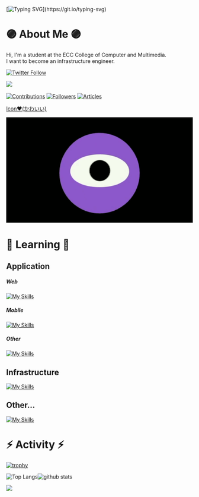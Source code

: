 [![Typing SVG](https://readme-typing-svg.herokuapp.com?font=Fira+Code&weight=600&size=64&pause=1000&color=894FFF&random=false&width=800&height=100&lines=Hi%F0%9F%91%8B%2C+I'm+Fuuma;Nice+to+meet+you!)](https://git.io/typing-svg)

# 🟣 About Me 🟣
Hi, I'm a student at the ECC College of Computer and Multimedia. <br>
I want to become an infrastructure engineer.

[![Twitter Follow](https://img.shields.io/twitter/follow/Fuum_a?style=social)](https://twitter.com/Fuum_a)
<p align=left> <img src=https://komarev.com/ghpvc/?username=Fuuma0000 /> </p>

[![Contributions](https://badgen.org/img/qiita/Fuuma/contributions?style=for-the-badge)](https://qiita.com/Fuuma)
[![Followers](https://badgen.org/img/qiita/Fuuma/followers?style=for-the-badge)](https://qiita.com/Fuuma)
[![Articles](https://badgen.org/img/qiita/Fuuma/articles?style=for-the-badge)](https://qiita.com/Fuuma)

<a href="https://fuuma.net/icon.html">Icon❤️(かわいい)</a>

<img src="icon-movie.gif" width="600">

# 🌱  Learning  🌱
## Application
##### Web
[![My Skills](https://skillicons.dev/icons?i=html,css,js,ts,nodejs,react,express,nestjs,prisma,jest,mysql,go)](https://skillicons.dev)
##### Mobile
[![My Skills](https://skillicons.dev/icons?i=dart,flutter,firebase,sqlite)](https://skillicons.dev)
##### Other
[![My Skills](https://skillicons.dev/icons?i=py,arduino)](https://skillicons.dev)
## Infrastructure
[![My Skills](https://skillicons.dev/icons?i=linux,docker,aws,bash,cloudflare,go,nginx,prometheus,grafana,jenkins)](https://skillicons.dev)
## Other...
[![My Skills](https://skillicons.dev/icons?i=vscode,androidstudio,figma,bots,md,postman)](https://skillicons.dev)

# ⚡️ Activity ⚡️
[![trophy](https://github-profile-trophy.vercel.app/?username=Fuuma0000&theme=onedark&no-frame=true)](https://github.com/ryo-ma/github-profile-trophy)

<div> 
  <img alt="Top Langs" align="left" src="https://github-readme-stats.vercel.app/api/top-langs/?username=Fuuma0000&show_icons=true&theme=aura&hide_border=true&count_private=true&border_radius=40.0&hide=C++,HCL,CMake,PLpgSQL,C++,Shell,Ruby,C++,Swift" />
  <img alt="github stats"  src="https://github-readme-stats.vercel.app/api?username=Fuuma0000&theme=aura&show_icons=ture&hide_border=true&include_all_commits=true&count_private=true&border_radius=40.0" />
</div>

[![](http://github-profile-summary-cards.vercel.app/api/cards/profile-details?username=Fuuma0000&theme=tokyonight)](https://github.com/vn7n24fzkq/github-profile-summary-cards)




<!--
### Hi there 👋
**Fuuma0000/Fuuma0000** is a ✨ _special_ ✨ repository because its `README.md` (this file) appears on your GitHub profile.

Here are some ideas to get you started:

- 🔭 I’m currently working on ...
- 🌱 I’m currently learning ...
- 👯 I’m looking to collaborate on ...
- 🤔 I’m looking for help with ...
- 💬 Ask me about ...
- 📫 How to reach me: ...
- 😄 Pronouns: ...
- ⚡ Fun fact: ...
-->
